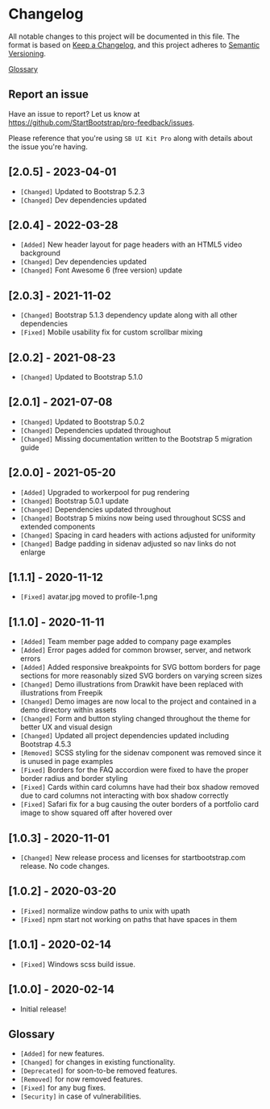 # Changelog

All notable changes to this project will be documented in this file. The format is based on [Keep a Changelog](https://keepachangelog.com/en/1.0.0/),
and this project adheres to [Semantic Versioning](https://semver.org/spec/v2.0.0.html).

[Glossary](#glossary)

## Report an issue

Have an issue to report? Let us know at <https://github.com/StartBootstrap/pro-feedback/issues>.

Please reference that you're using `SB UI Kit Pro`
along with details about the issue you're having.

## [2.0.5] - 2023-04-01

- `[Changed]` Updated to Bootstrap 5.2.3
- `[Changed]` Dev dependencies updated


## [2.0.4] - 2022-03-28

- `[Added]` New header layout for page headers with an HTML5 video background
- `[Changed]` Dev dependencies updated
- `[Changed]` Font Awesome 6 (free version) update

## [2.0.3] - 2021-11-02

- `[Changed]` Bootstrap 5.1.3 dependency update along with all other dependencies
- `[Fixed]` Mobile usability fix for custom scrollbar mixing

## [2.0.2] - 2021-08-23

- `[Changed]` Updated to Bootstrap 5.1.0

## [2.0.1] - 2021-07-08

- `[Changed]` Updated to Bootstrap 5.0.2
- `[Changed]` Dependencies updated throughout
- `[Changed]` Missing documentation written to the Bootstrap 5 migration guide

## [2.0.0] - 2021-05-20

- `[Added]` Upgraded to workerpool for pug rendering
- `[Changed]` Bootstrap 5.0.1 update
- `[Changed]` Dependencies updated throughout
- `[Changed]` Bootstrap 5 mixins now being used throughout SCSS and extended components
- `[Changed]` Spacing in card headers with actions adjusted for uniformity
- `[Changed]` Badge padding in sidenav adjusted so nav links do not enlarge

## [1.1.1] - 2020-11-12

- `[Fixed]` avatar.jpg moved to profile-1.png

## [1.1.0] - 2020-11-11

- `[Added]` Team member page added to company page examples
- `[Added]` Error pages added for common browser, server, and network errors
- `[Added]` Added responsive breakpoints for SVG bottom borders for page sections for more
reasonably sized SVG borders on varying screen sizes
- `[Changed]` Demo illustrations from Drawkit have been replaced with illustrations from Freepik
- `[Changed]` Demo images are now local to the project and contained in a demo directory within assets
- `[Changed]` Form and button styling changed throughout the theme for better UX and visual design
- `[Changed]` Updated all project dependencies updated including Bootstrap 4.5.3
- `[Removed]` SCSS styling for the sidenav component was removed since it is unused in page examples
- `[Fixed]` Borders for the FAQ accordion were fixed to have the proper border
radius and border styling
- `[Fixed]` Cards within card columns have had their box shadow removed due to card columns not interacting
with box shadow correctly
- `[Fixed]` Safari fix for a bug causing the outer borders of a portfolio card image to show squared
off after hovered over

## [1.0.3] - 2020-11-01

- `[Changed]` New release process and licenses for startbootstrap.com release. No code changes.

## [1.0.2] - 2020-03-20

- `[Fixed]` normalize window paths to unix with upath
- `[Fixed]` npm start not working on paths that have spaces in them

## [1.0.1] - 2020-02-14

- `[Fixed]` Windows scss build issue.

## [1.0.0] - 2020-02-14

- Initial release!

## Glossary

- `[Added]` for new features.
- `[Changed]` for changes in existing functionality.
- `[Deprecated]` for soon-to-be removed features.
- `[Removed]` for now removed features.
- `[Fixed]` for any bug fixes.
- `[Security]` in case of vulnerabilities.

